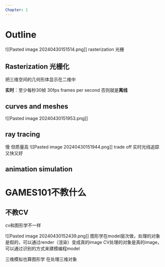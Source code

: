 ```yaml
---
Chapter: 1
---
```

# Outline
![[Pasted image 20240430151514.png]]
rasterization 光栅

## Rasterization 光栅化 
把三维空间的几何形体显示在二维中

**实时**：至少每秒30帧 30fps frames per second 
否则就是**离线**

## curves and meshes
![[Pasted image 20240430151953.png]]

## ray tracing
慢 但质量高
![[Pasted image 20240430151944.png]]
trade off 
实时光线追踪 又快又好

## animation simulation

# GAMES101不教什么
## 不教CV
cv和图形学不一样

![[Pasted image 20240430152439.png]]
图形学在model层次做，处理的对象是假的，可以通过render（渲染）变成真的image
CV处理的对象是真的image，可以通过识别的方式来建模编程model

三维模拟也算图形学 在处理三维对象